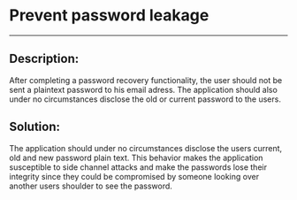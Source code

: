 # Prevent password leakage
-------

## Description:

After completing a password recovery functionality, the user should not be sent a plaintext
password to his email adress. The application should also under no circumstances disclose the old or current password
to the users.

## Solution:

The application should under no circumstances disclose the users current, old and new password plain text.
This behavior makes the application susceptible to side channel attacks and make the passwords
lose their integrity since they could be compromised by someone looking over another users shoulder to
see the password. 
